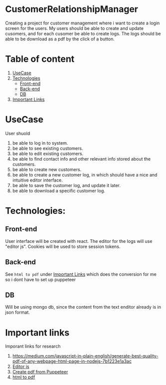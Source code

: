 # CustomerRelationshipManager
  Creating a project for customer management where i want to create a login screen for the users. 
  My users should be able to create and update cusomers, and for each cusomer be able to create logs. 
  The logs should be able to be download as a pdf by the click of a button.

# Table of content
  01. [UseCase](./README.md/#usecase)
  01. [Technologies](./README.md/#technologies)
      - [Front-end](./README.md/#front-end)
      - [Back-end](./README.md/#back-end)
      - [DB](./README.md/#db)
  01. [Important Links](./README.md/#important-links)

# UseCase
  User shuold
  01. be able to log in to system.
  02. be able to see existing customers.
  03. be able to edit existing customers.
  03. be able to find contact info and other relevant info stored about the customers.
  04. be able to create new customers.
  05. be able to create a new customer log, in which should have a nice and intuitive editor interface.
  06. be able to save the customer log, and update it later.
  07. be able to download a specific customer log.
  
# Technologies:
  ## Front-end
  User interface will be created with react. The editor for the logs will use "editor js".
  Cookies will be used to store session tokens.
    
  ## Back-end
  See `html to pdf` under [Important Links](./README.md/#important-links) which does the conversion for me so i dont have to set up puppeteer

  ## DB
  Will be using mongo db, since the content from the text enditor already is in json format.
    
    
# Important links
  Imporant links for research
  01. https://medium.com/javascript-in-plain-english/generate-best-quality-pdf-of-any-webpage-html-page-in-nodejs-7b1223e1a3ac
  02. [Editor js](https://editorjs.io/)
  03. [Create pdf from Puppeteer](https://blog.risingstack.com/pdf-from-html-node-js-puppeteer/#option2)
  04. [html to pdf](https://www.npmjs.com/package/convert-html-to-pdf) 
